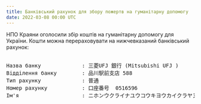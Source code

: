 ```yaml
---
title: Банківський рахунок для збору пожертв на гуманітарну допомогу
date: 2022-03-08 00:00 UTC
---
```


НПО Краяни оголосили збір коштів на гуманітарну допомогу для
України. Кошти можна перераховувати на нижчевказаний банківський
рахунок:

<pre>

Назва банку             : 三菱UFJ 銀行 (Mitsubishi UFJ )
Відділення банку        : 品川駅前支店 588
Тип рахунку             : 普通
Номер рахунку           : 口座番号  0516596
Ім'я                    : ニホンウクライナユウコウキヨウカイクラヤヌイ

</pre>
